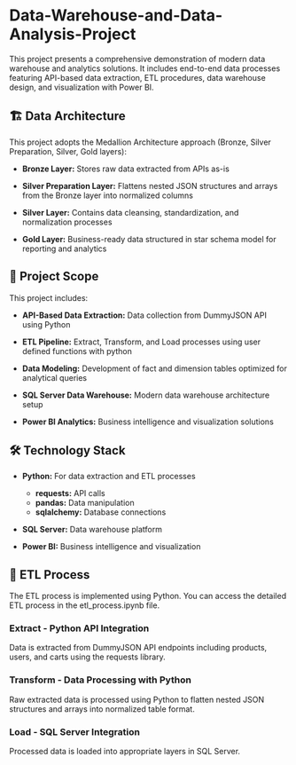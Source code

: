 # Data-Warehouse-and-Data-Analysis-Project

This project presents a comprehensive demonstration of modern data warehouse and analytics solutions. It includes end-to-end data processes featuring API-based data extraction, ETL procedures, data warehouse design, and visualization with Power BI.

## 🏗️  Data Architecture

This project adopts the Medallion Architecture approach (Bronze, Silver Preparation, Silver, Gold layers):

* **Bronze Layer:** Stores raw data extracted from APIs as-is

* **Silver Preparation Layer:** Flattens nested JSON structures and arrays from the Bronze layer into normalized columns

* **Silver Layer:** Contains data cleansing, standardization, and normalization processes

* **Gold Layer:** Business-ready data structured in star schema model for reporting and analytics

## 🎯 Project Scope

This project includes:

* **API-Based Data Extraction:** Data collection from DummyJSON API using Python

* **ETL Pipeline:** Extract, Transform, and Load processes using user defined functions with python

* **Data Modeling:** Development of fact and dimension tables optimized for analytical queries

* **SQL Server Data Warehouse:** Modern data warehouse architecture setup

* **Power BI Analytics:** Business intelligence and visualization solutions

## 🛠️ Technology Stack

* **Python:** For data extraction and ETL processes

  * **requests:** API calls
  * **pandas:** Data manipulation
  * **sqlalchemy:** Database connections

* **SQL Server:** Data warehouse platform
* **Power BI:** Business intelligence and visualization

## 🔄 ETL Process

The ETL process is implemented using Python. You can access the detailed ETL process in the etl_process.ipynb file.

### Extract - Python API Integration

Data is extracted from DummyJSON API endpoints including products, users, and carts using the requests library.


### Transform - Data Processing with Python

Raw extracted data is processed using Python to flatten nested JSON structures and arrays into normalized table format.

### Load - SQL Server Integration
   
Processed data is loaded into appropriate layers in SQL Server.






